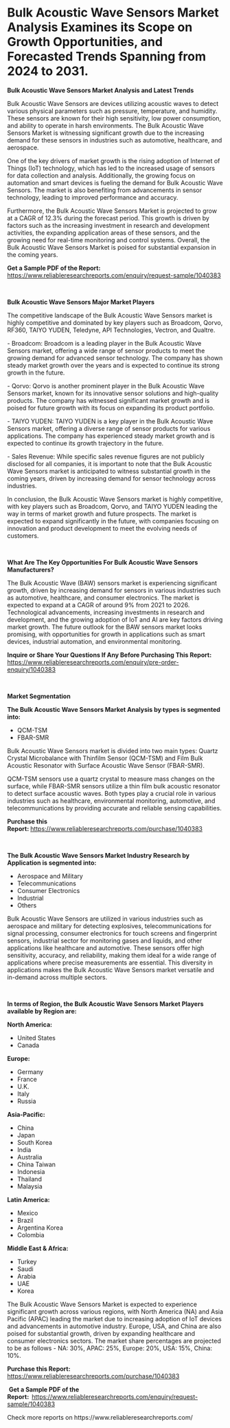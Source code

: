 <p><h1>Bulk Acoustic Wave Sensors Market Analysis Examines its Scope on Growth Opportunities, and Forecasted Trends Spanning from 2024 to 2031.</h1></p><p><strong>Bulk Acoustic Wave Sensors Market Analysis and Latest Trends</strong></p>
<p><p>Bulk Acoustic Wave Sensors are devices utilizing acoustic waves to detect various physical parameters such as pressure, temperature, and humidity. These sensors are known for their high sensitivity, low power consumption, and ability to operate in harsh environments. The Bulk Acoustic Wave Sensors Market is witnessing significant growth due to the increasing demand for these sensors in industries such as automotive, healthcare, and aerospace.</p><p>One of the key drivers of market growth is the rising adoption of Internet of Things (IoT) technology, which has led to the increased usage of sensors for data collection and analysis. Additionally, the growing focus on automation and smart devices is fueling the demand for Bulk Acoustic Wave Sensors. The market is also benefiting from advancements in sensor technology, leading to improved performance and accuracy.</p><p>Furthermore, the Bulk Acoustic Wave Sensors Market is projected to grow at a CAGR of 12.3% during the forecast period. This growth is driven by factors such as the increasing investment in research and development activities, the expanding application areas of these sensors, and the growing need for real-time monitoring and control systems. Overall, the Bulk Acoustic Wave Sensors Market is poised for substantial expansion in the coming years.</p></p>
<p><strong>Get a Sample PDF of the Report:&nbsp;</strong> <a href="https://www.reliableresearchreports.com/enquiry/request-sample/1040383">https://www.reliableresearchreports.com/enquiry/request-sample/1040383</a></p>
<p>&nbsp;</p>
<p><strong>Bulk Acoustic Wave Sensors Major Market Players</strong></p>
<p><p>The competitive landscape of the Bulk Acoustic Wave Sensors market is highly competitive and dominated by key players such as Broadcom, Qorvo, RF360, TAIYO YUDEN, Teledyne, API Technologies, Vectron, and Qualtre.</p><p>- Broadcom: Broadcom is a leading player in the Bulk Acoustic Wave Sensors market, offering a wide range of sensor products to meet the growing demand for advanced sensor technology. The company has shown steady market growth over the years and is expected to continue its strong growth in the future.</p><p>- Qorvo: Qorvo is another prominent player in the Bulk Acoustic Wave Sensors market, known for its innovative sensor solutions and high-quality products. The company has witnessed significant market growth and is poised for future growth with its focus on expanding its product portfolio.</p><p>- TAIYO YUDEN: TAIYO YUDEN is a key player in the Bulk Acoustic Wave Sensors market, offering a diverse range of sensor products for various applications. The company has experienced steady market growth and is expected to continue its growth trajectory in the future.</p><p>- Sales Revenue: While specific sales revenue figures are not publicly disclosed for all companies, it is important to note that the Bulk Acoustic Wave Sensors market is anticipated to witness substantial growth in the coming years, driven by increasing demand for sensor technology across industries.</p><p>In conclusion, the Bulk Acoustic Wave Sensors market is highly competitive, with key players such as Broadcom, Qorvo, and TAIYO YUDEN leading the way in terms of market growth and future prospects. The market is expected to expand significantly in the future, with companies focusing on innovation and product development to meet the evolving needs of customers.</p></p>
<p>&nbsp;</p>
<p><strong>What Are The Key Opportunities For Bulk Acoustic Wave Sensors Manufacturers?</strong></p>
<p><p>The Bulk Acoustic Wave (BAW) sensors market is experiencing significant growth, driven by increasing demand for sensors in various industries such as automotive, healthcare, and consumer electronics. The market is expected to expand at a CAGR of around 9% from 2021 to 2026. Technological advancements, increasing investments in research and development, and the growing adoption of IoT and AI are key factors driving market growth. The future outlook for the BAW sensors market looks promising, with opportunities for growth in applications such as smart devices, industrial automation, and environmental monitoring.</p></p>
<p><strong>Inquire or Share Your Questions If Any Before Purchasing This Report:</strong> <a href="https://www.reliableresearchreports.com/enquiry/pre-order-enquiry/1040383">https://www.reliableresearchreports.com/enquiry/pre-order-enquiry/1040383</a></p>
<p>&nbsp;</p>
<p><strong>Market Segmentation</strong></p>
<p><strong>The Bulk Acoustic Wave Sensors Market Analysis by types is segmented into:</strong></p>
<p><ul><li>QCM-TSM</li><li>FBAR-SMR</li></ul></p>
<p><p>Bulk Acoustic Wave Sensors market is divided into two main types: Quartz Crystal Microbalance with Thinfilm Sensor (QCM-TSM) and Film Bulk Acoustic Resonator with Surface Acoustic Wave Sensor (FBAR-SMR). </p><p>QCM-TSM sensors use a quartz crystal to measure mass changes on the surface, while FBAR-SMR sensors utilize a thin film bulk acoustic resonator to detect surface acoustic waves. Both types play a crucial role in various industries such as healthcare, environmental monitoring, automotive, and telecommunications by providing accurate and reliable sensing capabilities.</p></p>
<p><strong>Purchase this Report:&nbsp;</strong><a href="https://www.reliableresearchreports.com/purchase/1040383">https://www.reliableresearchreports.com/purchase/1040383</a></p>
<p>&nbsp;</p>
<p><strong>The Bulk Acoustic Wave Sensors Market Industry Research by Application is segmented into:</strong></p>
<p><ul><li>Aerospace and Military</li><li>Telecommunications</li><li>Consumer Electronics</li><li>Industrial</li><li>Others</li></ul></p>
<p><p>Bulk Acoustic Wave Sensors are utilized in various industries such as aerospace and military for detecting explosives, telecommunications for signal processing, consumer electronics for touch screens and fingerprint sensors, industrial sector for monitoring gases and liquids, and other applications like healthcare and automotive. These sensors offer high sensitivity, accuracy, and reliability, making them ideal for a wide range of applications where precise measurements are essential. This diversity in applications makes the Bulk Acoustic Wave Sensors market versatile and in-demand across multiple sectors.</p></p>
<p>&nbsp;</p>
<p><strong>In terms of Region, the Bulk Acoustic Wave Sensors Market Players available by Region are:</strong></p>
<p>
    <p> <strong> North America: </strong>
        <ul>
            <li>United States</li>
            <li>Canada</li>
        </ul>
        </p> 
    <p> <strong> Europe: </strong>
        <ul>
            <li>Germany</li>
            <li>France</li>
            <li>U.K.</li>
            <li>Italy</li>
            <li>Russia</li>
        </ul>
        </p> 
    <p> <strong> Asia-Pacific: </strong>
        <ul>
            <li>China</li>
            <li>Japan</li>
            <li>South Korea</li>
            <li>India</li>
            <li>Australia</li>
            <li>China Taiwan</li>
            <li>Indonesia</li>
            <li>Thailand</li>
            <li>Malaysia</li>
        </ul>
        </p> 
    <p> <strong> Latin America: </strong>
        <ul>
            <li>Mexico</li>
            <li>Brazil</li>
            <li>Argentina Korea</li>
            <li>Colombia</li>
        </ul>
        </p> 
    <p> <strong> Middle East & Africa: </strong>
        <ul>
            <li>Turkey</li>
            <li>Saudi</li>
            <li>Arabia</li>
            <li>UAE</li>
            <li>Korea</li>
        </ul>
    </p>
    </p>
<p><p>The Bulk Acoustic Wave Sensors Market is expected to experience significant growth across various regions, with North America (NA) and Asia Pacific (APAC) leading the market due to increasing adoption of IoT devices and advancements in automotive industry. Europe, USA, and China are also poised for substantial growth, driven by expanding healthcare and consumer electronics sectors. The market share percentages are projected to be as follows - NA: 30%, APAC: 25%, Europe: 20%, USA: 15%, China: 10%.</p></p>
<p><strong>Purchase this Report: </strong><a href="https://www.reliableresearchreports.com/purchase/1040383">https://www.reliableresearchreports.com/purchase/1040383</a></p>
<p>&nbsp;<strong>Get a Sample PDF of the Report:&nbsp;&nbsp;</strong><a href="https://www.reliableresearchreports.com/enquiry/request-sample/1040383">https://www.reliableresearchreports.com/enquiry/request-sample/1040383</a></p>
<p><strong></strong></p>
<p>Check more reports on https://www.reliableresearchreports.com/</p>